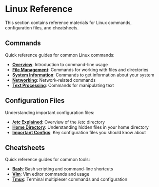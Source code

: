 # Linux Reference

This section contains reference materials for Linux commands, configuration files, and cheatsheets.

## Commands

Quick reference guides for common Linux commands:

- [**Overview**](commands/index.md): Introduction to command-line usage
- [**File Management**](commands/file-management.md): Commands for working with files and directories
- [**System Information**](commands/system-info.md): Commands to get information about your system
- [**Networking**](commands/networking.md): Network-related commands
- [**Text Processing**](commands/text-processing.md): Commands for manipulating text

## Configuration Files

Understanding important configuration files:

- [**/etc Explained**](config-files/etc-explained.md): Overview of the /etc directory
- [**Home Directory**](config-files/home-directory.md): Understanding hidden files in your home directory
- [**Important Configs**](config-files/important-configs.md): Key configuration files you should know about

## Cheatsheets

Quick reference guides for common tools:

- [**Bash**](cheatsheets/bash.md): Bash scripting and command-line shortcuts
- [**Vim**](cheatsheets/vim.md): Vim editor commands and usage
- [**Tmux**](cheatsheets/tmux.md): Terminal multiplexer commands and configuration